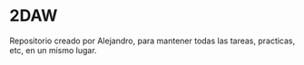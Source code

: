 # 2DAW
Repositorio creado por Alejandro, para mantener todas las tareas, practicas, etc, en un mismo lugar.
